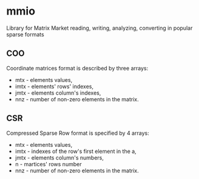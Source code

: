 # mmio
Library for Matrix Market reading, writing, analyzing, converting in popular sparse formats

## COO 

Coordinate matrices format is described by three arrays:
* mtx - elements values, 
* imtx - elements' rows' indexes, 
* jmtx - elements column's indexes,
* nnz - number of non-zero elements in the matrix.

## CSR 
Compressed Sparse Row format is specified by 4 arrays:
* mtx - elements values, 
* imtx - indexes of the row's first element in the a, 
* jmtx - elements column's numbers,
* n - martices' rows number 
* nnz - number of non-zero elements in the matrix.
